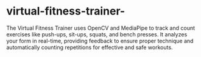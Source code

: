 # virtual-fitness-trainer-
The Virtual Fitness Trainer uses OpenCV and MediaPipe to track and count exercises like push-ups, sit-ups, squats, and bench presses. It analyzes your form in real-time, providing feedback to ensure proper technique and automatically counting repetitions for effective and safe workouts.
